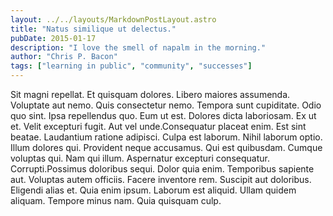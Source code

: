 ```yaml
---
layout: ../../layouts/MarkdownPostLayout.astro
title: "Natus similique ut delectus."
pubDate: 2015-01-17
description: "I love the smell of napalm in the morning."
author: "Chris P. Bacon"
tags: ["learning in public", "community", "successes"]
---
```


Sit magni repellat. Et quisquam dolores. Libero maiores assumenda. Voluptate aut nemo. Quis consectetur nemo. Tempora sunt cupiditate. Odio quo sint. Ipsa repellendus quo. Eum ut est. Dolores dicta laboriosam. Ex ut et. Velit excepturi fugit. Aut vel unde.Consequatur placeat enim. Est sint beatae. Laudantium ratione adipisci. Culpa est laborum. Nihil laborum optio. Illum dolores qui. Provident neque accusamus. Qui est quibusdam. Cumque voluptas qui. Nam qui illum. Aspernatur excepturi consequatur. Corrupti.Possimus doloribus sequi. Dolor quia enim. Temporibus sapiente aut. Voluptas autem officiis. Facere inventore rem. Suscipit aut doloribus. Eligendi alias et. Quia enim ipsum. Laborum est aliquid. Ullam quidem aliquam. Tempore minus nam. Quia quisquam culp.

